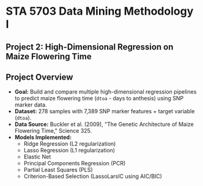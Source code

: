 # STA 5703 Data Mining Methodology I

## Project 2: High-Dimensional Regression on Maize Flowering Time

## Project Overview
* **Goal:** Build and compare multiple high-dimensional regression pipelines to predict maize flowering time (`dtoa` - days to anthesis) using SNP marker data.
* **Dataset:** 278 samples with 7,389 SNP marker features + target variable (`dtoa`).
* **Data Source:** Buckler et al. (2009), "The Genetic Architecture of Maize Flowering Time," Science 325.
* **Models Implemented:**
    * Ridge Regression (L2 regularization)
    * Lasso Regression (L1 regularization)
    * Elastic Net
    * Principal Components Regression (PCR)
    * Partial Least Squares (PLS)
    * Criterion-Based Selection (LassoLarsIC using AIC/BIC)
